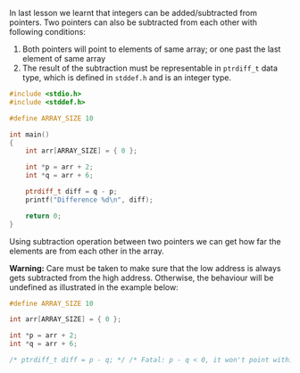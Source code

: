 In last lesson we learnt that integers can be added/subtracted from pointers. Two pointers can also be subtracted from each other with following conditions:

1. Both pointers will point to elements of same array; or one past the last element of same array
2. The result of the subtraction must be representable in `ptrdiff_t` data type, which is defined in `stddef.h` and is an integer type.

```C runnable
#include <stdio.h>
#include <stddef.h>

#define ARRAY_SIZE 10

int main()
{
	int arr[ARRAY_SIZE] = { 0 };

	int *p = arr + 2;
	int *q = arr + 6;

	ptrdiff_t diff = q - p;
	printf("Difference %d\n", diff);

	return 0;
}
```

Using subtraction operation between two pointers we can get how far the elements are from each other in the array.

**Warning:** Care must be taken to make sure that the low address is always gets subtracted from the high address. Otherwise, the behaviour will be undefined as illustrated in the example below:

```C
#define ARRAY_SIZE 10

int arr[ARRAY_SIZE] = { 0 };

int *p = arr + 2;
int *q = arr + 6;

/* ptrdiff_t diff = p - q; */ /* Fatal: p - q < 0, it won't point within arr and the result may not fit in ptrdiff_t */
```
